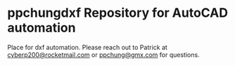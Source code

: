 # ppchungdxf Repository for AutoCAD automation
Place for dxf automation. Please reach out to Patrick at cyberp200@rocketmail.com or ppchung@gmx.com for questions.
